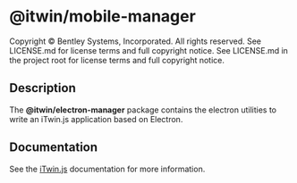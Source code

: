 # @itwin/mobile-manager

Copyright © Bentley Systems, Incorporated. All rights reserved. See LICENSE.md for license terms and full copyright notice. See LICENSE.md in the project root for license terms and full copyright notice.

## Description

The __@itwin/electron-manager__ package contains the electron utilities to write an iTwin.js application based on Electron.

## Documentation

See the [iTwin.js](https://www.itwinjs.org) documentation for more information.
